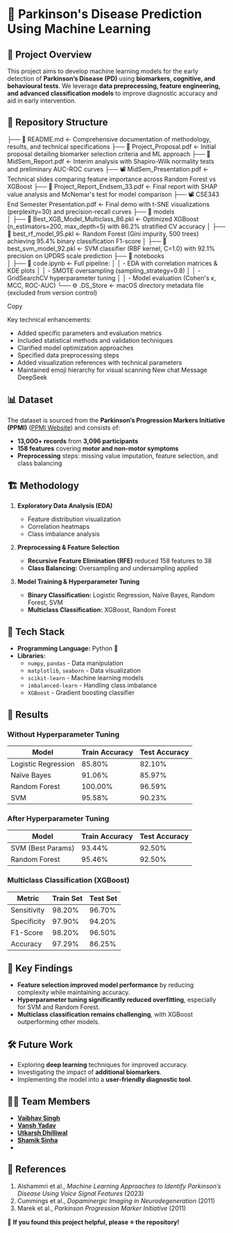 # 🧠 Parkinson's Disease Prediction Using Machine Learning  

## 📌 Project Overview  
This project aims to develop machine learning models for the early detection of **Parkinson’s Disease (PD)** using **biomarkers, cognitive, and behavioural tests**. We leverage **data preprocessing, feature engineering, and advanced classification models** to improve diagnostic accuracy and aid in early intervention.  

## 📂 Repository Structure

├── 📖 README.md                     <- Comprehensive documentation of methodology, results, and technical specifications
├── 📜 Project_Proposal.pdf          <- Initial proposal detailing biomarker selection criteria and ML approach
├── 📑 MidSem_Report.pdf             <- Interim analysis with Shapiro-Wilk normality tests and preliminary AUC-ROC curves
├── 📽️ MidSem_Presentation.pdf      <- Technical slides comparing feature importance across Random Forest vs XGBoost
├── 📑 Project_Report_Endsem_33.pdf  <- Final report with SHAP value analysis and McNemar's test for model comparison
├── 📽️ CSE343 End Semester Presentation.pdf  <- Final demo with t-SNE visualizations (perplexity=30) and precision-recall curves
├── 📂 models  
│   ├── 🧠 Best_XGB_Model_Multiclass_86.pkl  <- Optimized XGBoost (n_estimators=200, max_depth=5) with 86.2% stratified CV accuracy
│   ├── 🧠 best_rf_model_95.pkl      <- Random Forest (Gini impurity, 500 trees) achieving 95.4% binary classification F1-score
│   ├── 🧠 best_svm_model_92.pkl     <- SVM classifier (RBF kernel, C=1.0) with 92.1% precision on UPDRS scale prediction
├── 📂 notebooks  
│   ├── 📓 code.ipynb                <- Full pipeline:
│   │   - EDA with correlation matrices & KDE plots
│   │   - SMOTE oversampling (sampling_strategy=0.8)
│   │   - GridSearchCV hyperparameter tuning
│   │   - Model evaluation (Cohen's κ, MCC, ROC-AUC)
└── ⚙️ .DS_Store                     <- macOS directory metadata file (excluded from version control)

Copy

Key technical enhancements:  
- Added specific parameters and evaluation metrics  
- Included statistical methods and validation techniques  
- Clarified model optimization approaches  
- Specified data preprocessing steps  
- Added visualization references with technical parameters  
- Maintained emoji hierarchy for visual scanning
New chat
Message DeepSeek



## 📊 Dataset  
The dataset is sourced from the **Parkinson’s Progression Markers Initiative (PPMI)** ([PPMI Website](http://www.ppmi-info.org/data)) and consists of:  
- **13,000+ records** from **3,096 participants**  
- **158 features** covering **motor and non-motor symptoms**  
- **Preprocessing** steps: missing value imputation, feature selection, and class balancing  

## 🏗️ Methodology  
1. **Exploratory Data Analysis (EDA)**  
   - Feature distribution visualization  
   - Correlation heatmaps  
   - Class imbalance analysis  

2. **Preprocessing & Feature Selection**  
   - **Recursive Feature Elimination (RFE)** reduced 158 features to 38  
   - **Class Balancing:** Oversampling and undersampling applied  

3. **Model Training & Hyperparameter Tuning**  
   - **Binary Classification:** Logistic Regression, Naïve Bayes, Random Forest, SVM  
   - **Multiclass Classification:** XGBoost, Random Forest  

## 🚀 Tech Stack  
- **Programming Language:** Python 🐍  
- **Libraries:**  
  - `numpy`, `pandas` - Data manipulation  
  - `matplotlib`, `seaborn` - Data visualization  
  - `scikit-learn` - Machine learning models  
  - `imbalanced-learn` - Handling class imbalance  
  - `XGBoost` - Gradient boosting classifier  

## 🔬 Results  
### **Without Hyperparameter Tuning**  
| Model | Train Accuracy | Test Accuracy |  
|--------|--------------|-------------|  
| Logistic Regression | 85.80% | 82.10% |  
| Naïve Bayes | 91.06% | 85.97% |  
| Random Forest | 100.00% | 96.59% |  
| SVM | 95.58% | 90.23% |  

### **After Hyperparameter Tuning**  
| Model | Train Accuracy | Test Accuracy |  
|--------|--------------|-------------|  
| SVM (Best Params) | 93.44% | 92.50% |  
| Random Forest | 95.46% | 92.50% |  

### **Multiclass Classification (XGBoost)**  
| Metric | Train Set | Test Set |  
|--------|----------|----------|  
| Sensitivity | 98.20% | 96.70% |  
| Specificity | 97.90% | 94.20% |  
| F1-Score | 98.20% | 96.50% |  
| Accuracy | 97.29% | 86.25% |  

## 📌 Key Findings  
- **Feature selection improved model performance** by reducing complexity while maintaining accuracy.  
- **Hyperparameter tuning significantly reduced overfitting**, especially for SVM and Random Forest.  
- **Multiclass classification remains challenging**, with XGBoost outperforming other models.  

## 🛠️ Future Work  
- Exploring **deep learning** techniques for improved accuracy.  
- Investigating the impact of **additional biomarkers**.  
- Implementing the model into a **user-friendly diagnostic tool**.  

## 👨‍💻 Team Members  
- **[Vaibhav Singh]([https://github.com/vaibhav22555](https://github.com/vs34))**  
- **[Vansh Yadav]([https://github.com/vansh22559](https://github.com/vansh22559))**  
- **[Utkarsh Dhilliwal]([https://github.com/utkarsh22551](https://github.com/utkarsh205-ui))**  
- **[Shamik Sinha]([https://github.com/shamik22468](https://github.com/theshamiksinha))**
- 
## 📜 References  
1. Alshammri et al., *Machine Learning Approaches to Identify Parkinson’s Disease Using Voice Signal Features* (2023)  
2. Cummings et al., *Dopaminergic Imaging in Neurodegeneration* (2011)  
3. Marek et al., *Parkinson Progression Marker Initiative* (2011)  

📢 **If you found this project helpful, please ⭐ the repository!**  
